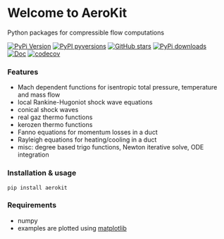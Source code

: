 # Welcome to AeroKit

Python packages for compressible flow computations

[![PyPi Version](https://img.shields.io/pypi/v/aerokit.svg?style=flat)](https://pypi.org/project/aerokit)
[![PyPI pyversions](https://img.shields.io/pypi/pyversions/aerokit.svg?style=flat)](https://pypi.org/pypi/aerokit/)
[![GitHub stars](https://img.shields.io/github/stars/jgressier/aerokit.svg?style=flat&logo=github&label=Stars&logoColor=white)](https://github.com/jgressier/aerokit)
[![PyPi downloads](https://img.shields.io/pypi/dm/aerokit.svg?style=flat)](https://pypistats.org/packages/aerokit) <br>
[![Doc](https://readthedocs.org/projects/aerokit/badge/?version=latest)](https://aerokit.readthedocs.io/)
[![codecov](https://img.shields.io/codecov/c/github/jgressier/aerokit.svg?style=flat)](https://codecov.io/gh/jgressier/aerokit)
### Features

* Mach dependent functions for isentropic total pressure, temperature and mass flow
* local Rankine-Hugoniot shock wave equations
* conical shock waves
* real gaz thermo functions
* kerozen  thermo functions
* Fanno    equations for momentum losses in a duct
* Rayleigh equations for heating/cooling in a duct
* misc: degree based trigo functions, Newton iterative solve, ODE integration

### Installation & usage

    pip install aerokit


### Requirements

* numpy
* examples are plotted using [matplotlib](http://matplotlib.org)
